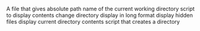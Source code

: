 A file that gives  absolute path name of the current working directory
script to display contents
change directory
display in long format
display hidden files
display current directory contents
script that creates a directory
